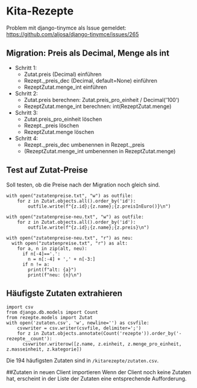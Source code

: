 # Kita-Rezepte

Problem mit django-tinymce als Issue gemeldet: https://github.com/aljosa/django-tinymce/issues/265

## Migration: Preis als Decimal, Menge als int
- Schritt 1:
  + Zutat.preis (Decimal) einführen
  + Rezept._preis_dec (Decimal, default=None) einführen
  + RezeptZutat.menge_int einführen
- Schritt 2:
  + Zutat.preis berechnen: Zutat.preis_pro_einheit / Decimal('100')
  + RezeptZutat.menge_int berechnen: int(RezeptZutat.menge)
- Schritt 3:
  + Zutat.preis_pro_einheit löschen
  + Rezept._preis löschen
  + RezeptZutat.menge löschen
- Schritt 4:
  + Rezept._preis_dec umbenennen in Rezept._preis
  + (RezeptZutat.menge_int umbenennen in RezeptZutat.menge)

## Test auf Zutat-Preise
Soll testen, ob die Preise nach der Migration noch gleich sind.

    with open("zutatenpreise.txt", "w") as outfile:
        for z in Zutat.objects.all().order_by('id'):
            outfile.write(f"{z.id};{z.name};{z.preisInEuro()}\n")

    with open("zutatenpreise-neu.txt", "w") as outfile:
        for z in Zutat.objects.all().order_by('id'):
            outfile.write(f"{z.id};{z.name};{z.preis}\n")

    with open("zutatenpreise-neu.txt", "r") as neu:
      with open("zutatenpreise.txt", "r") as alt:
        for a, n in zip(alt, neu):
          if n[-4]=='.':
            n = n[:-4] + ',' + n[-3:]
          if n != a:
            print(f"alt: {a}")
            print(f"neu: {n}\n")

## Häufigste Zutaten extrahieren
    import csv
    from django.db.models import Count
    from rezepte.models import Zutat
    with open('zutaten.csv', 'w', newline='') as csvfile:
        csvwriter = csv.writer(csvfile, delimiter=';')
        for z in Zutat.objects.annotate(Count('rezepte')).order_by('-rezepte__count'):
          csvwriter.writerow([z.name, z.einheit, z.menge_pro_einheit, z.masseinheit, z.kategorie])

Die 194 häufigsten Zutaten sind in `/kitarezepte/zutaten.csv`.

##Zutaten in neuen Client importieren
Wenn der Client noch keine Zutaten hat, erscheint in der Liste der Zutaten eine entsprechende Aufforderung.
